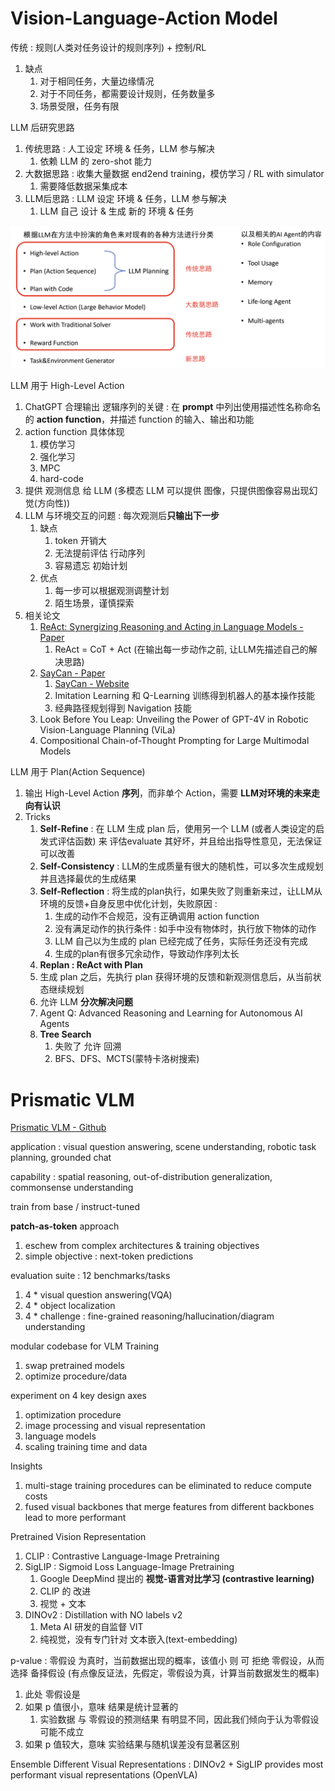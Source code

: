 # Vision-Language-Action Model

传统 : 规则(人类对任务设计的规则序列) + 控制/RL
1. 缺点
   1. 对于相同任务，大量边缘情况
   2. 对于不同任务，都需要设计规则，任务数量多
   3. 场景受限，任务有限

LLM 后研究思路
1. 传统思路 : 人工设定 环境 & 任务，LLM 参与解决
   1. 依赖 LLM 的 zero-shot 能力
2. 大数据思路 : 收集大量数据 end2end training，模仿学习 / RL with simulator
   1. 需要降低数据采集成本
3. LLM后思路 : LLM 设定 环境 & 任务，LLM 参与解决
   1. LLM 自己 设计 & 生成 新的 环境 & 任务


<img src="Pics/vla001.png" width=750>


LLM 用于 High-Level Action
1. ChatGPT 合理输出 逻辑序列的关键 : 在 **prompt** 中列出使用描述性名称命名的 **action function**，并描述 function 的输入、输出和功能
2. action function 具体体现
   1. 模仿学习
   2. 强化学习
   3. MPC
   4. hard-code
3. 提供 观测信息 给 LLM (多模态 LLM 可以提供 图像，只提供图像容易出现幻觉(方向性))
4. LLM 与环境交互的问题 : 每次观测后**只输出下一步**
   1. 缺点
      1. token 开销大
      2. 无法提前评估 行动序列
      3. 容易遗忘 初始计划
   2. 优点
      1. 每一步可以根据观测调整计划
      2. 陌生场景，谨慎探索
5. 相关论文
   1. [ReAct: Synergizing Reasoning and Acting in Language Models - Paper](./Papers/ReAct:%20Synergizing%20Reasoning%20and%20Acting%20in%20Language%20Models.pdf)
      1. ReAct = CoT + Act (在输出每一步动作之前, 让LLM先描述自己的解决思路)
   2. [SayCan - Paper](./Papers/SayCan%20:%20Do%20As%20I%20Can,%20Not%20As%20I%20Say.pdf)
      1. [SayCan - Website](https://say-can.github.io/)
      2. Imitation Learning 和 Q-Learning 训练得到机器人的基本操作技能
      3. 经典路径规划得到 Navigation 技能
   3. Look Before You Leap: Unveiling the Power of GPT-4V in Robotic Vision-Language Planning (ViLa)
   4. Compositional Chain-of-Thought Prompting for Large Multimodal Models


LLM 用于 Plan(Action Sequence)
1. 输出 High-Level Action **序列**，而非单个 Action，需要 **LLM对环境的未来走向有认识**
2. Tricks
   1. **Self-Refine** : 在 LLM 生成 plan 后，使用另一个 LLM (或者人类设定的启发式评估函数) 来 评估evaluate 其好坏，并且给出指导性意见，无法保证可以改善
   2. **Self-Consistency** : LLM的生成质量有很大的随机性，可以多次生成规划并且选择最优的生成结果
   3. **Self-Reflection** : 将生成的plan执行，如果失败了则重新来过，让LLM从环境的反馈+自身反思中优化计划，失败原因 :
      1. 生成的动作不合规范，没有正确调用 action function
      2. 没有满足动作的执行条件 : 如手中没有物体时，执行放下物体的动作
      3. LLM 自己以为生成的 plan 已经完成了任务，实际任务还没有完成
      4. 生成的plan有很多冗余动作，导致动作序列太长
   4.  **Replan : ReAct with Plan**
      1. 生成 plan 之后，先执行 plan 获得环境的反馈和新观测信息后，从当前状态继续规划
      2. 允许 LLM **分次解决问题**
      3. Agent Q: Advanced Reasoning and Learning for Autonomous AI Agents
   5. **Tree Search**
      1. 失败了 允许 回溯
      2. BFS、DFS、MCTS(蒙特卡洛树搜索)










# Prismatic VLM

[Prismatic VLM - Github](https://github.com/TRI-ML/prismatic-vlms)

application : visual question answering, scene understanding, robotic task planning, grounded chat

capability : spatial reasoning, out-of-distribution generalization, commonsense understanding

train from base / instruct-tuned

**patch-as-token** approach
1. eschew from complex architectures & training objectives
2. simple objective : next-token predictions

evaluation suite : 12 benchmarks/tasks
1. 4 * visual question answering(VQA)
2. 4 * object localization
3. 4 * challenge : fine-grained reasoning/hallucination/diagram understanding

modular codebase for VLM Training
1. swap pretrained models
2. optimize procedure/data

experiment on 4 key design axes
1. optimization procedure
2. image processing and visual representation
3. language models
4. scaling training time and data

Insights
1. multi-stage training procedures can be eliminated to reduce compute costs
2. fused visual backbones that merge features from different backbones lead to more performant

Pretrained Vision Representation
1. CLIP : Contrastive Language-Image Pretraining
2. SigLIP : Sigmoid Loss Language-Image Pretraining
   1. Google DeepMind 提出的 **视觉-语言对比学习 (contrastive learning)**
   2. CLIP 的 改进
   3. 视觉 + 文本
3. DINOv2 : Distillation with NO labels v2
   1. Meta AI 研发的自监督 VIT
   2. 纯视觉，没有专门针对 文本嵌入(text-embedding)


p-value : 零假设 为真时，当前数据出现的概率，该值小 则 可 拒绝 零假设，从而选择 备择假设 (有点像反证法，先假定，零假设为真，计算当前数据发生的概率)
1. 此处 零假设是
2. 如果 p 值很小，意味 结果是统计显著的
   1. 实验数据 与 零假设的预测结果 有明显不同，因此我们倾向于认为零假设可能不成立
3. 如果 p 值较大，意味 实验结果与随机误差没有显著区别

Ensemble Different Visual Representations : DINOv2 + SigLIP provides most performant visual representations (OpenVLA)



